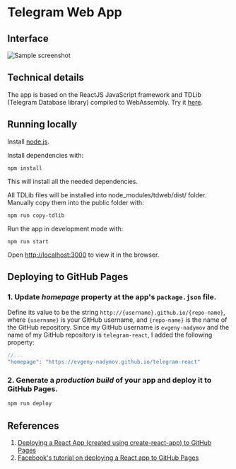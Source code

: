# Telegram Web App

## Interface

![Sample screenshot](/src/Assets/Screenshots/1x_Group.png)

## Technical details

The app is based on the ReactJS JavaScript framework and TDLib (Telegram Database library) compiled to WebAssembly. Try it [here](https://evgeny-nadymov.github.io/telegram-react/).

## Running locally

Install [node.js](http://nodejs.org/).

Install dependencies with:

```lang=bash
npm install
```

This will install all the needed dependencies.

All TDLib files will be installed into node_modules/tdweb/dist/ folder. Manually copy them into the public folder with:

```lang=bash
npm run copy-tdlib
```

Run the app in development mode with:

```lang=bash
npm run start
```

Open [http://localhost:3000](http://localhost:3000) to view it in the browser.

## Deploying to GitHub Pages

### 1. **Update *homepage* property at the app's `package.json` file.**

Define its value to be the string `http://{username}.github.io/{repo-name}`, where `{username}` is your GitHub username, and `{repo-name}` is the name of the GitHub repository. Since my GitHub username is `evgeny-nadymov` and the name of my GitHub repository is `telegram-react`, I added the following property:

```js
//...
"homepage": "https://evgeny-nadymov.github.io/telegram-react"
```

### 2. **Generate a *production build* of your app and deploy it to GitHub Pages.**

```bash
npm run deploy
```

## References

1. [Deploying a React App (created using create-react-app) to GitHub Pages](https://github.com/gitname/react-gh-pages)
2. [Facebook's tutorial on deploying a React app to GitHub Pages](https://github.com/facebookincubator/create-react-app/blob/master/packages/react-scripts/template/README.md#github-pages)
